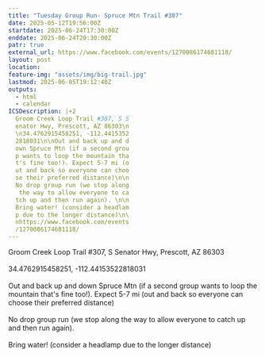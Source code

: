 ```yaml
---
title: "Tuesday Group Run- Spruce Mtn Trail #307"
date: 2025-05-12T19:56:00Z
startdate: 2025-06-24T17:30:00Z
enddate: 2025-06-24T20:30:00Z
patr: true
external_url: https://www.facebook.com/events/1270086174681118/
layout: post
location: 
feature-img: "assets/img/big-trail.jpg"
lastmod: 2025-06-05T19:12:40Z
outputs:
  - html
  - calendar
ICSDescription: |+2
  Groom Creek Loop Trail #307, S S  enator Hwy, Prescott, AZ 86303\n  \n34.4762915458251, -112.4415352  2818031\n\nOut and back up and d  own Spruce Mtn (if a second grou  p wants to loop the mountain tha  t's fine too!). Expect 5-7 mi (o  ut and back so everyone can choo  se their preferred distance)\n\n  No drop group run (we stop along   the way to allow everyone to ca  tch up and then run again). \n\n  Bring water! (consider a headlam  p due to the longer distance)\n\  nhttps://www.facebook.com/events  /1270086174681118/
---
```


Groom Creek Loop Trail #307, S Senator Hwy, Prescott, AZ 86303<br>
  <br>
  34.4762915458251, -112.44153522818031<br>
  <br>
  Out and back up and down Spruce Mtn (if a second group wants to loop the mountain that's fine too!). Expect 5-7 mi (out and back so everyone can choose their preferred distance)<br>
  <br>
  No drop group run (we stop along the way to allow everyone to catch up and then run again). <br>
  <br>
  Bring water! (consider a headlamp due to the longer distance)<br>
  <br>
  
